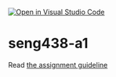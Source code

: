 [![Open in Visual Studio Code](https://classroom.github.com/assets/open-in-vscode-c66648af7eb3fe8bc4f294546bfd86ef473780cde1dea487d3c4ff354943c9ae.svg)](https://classroom.github.com/online_ide?assignment_repo_id=9803243&assignment_repo_type=AssignmentRepo)
# seng438-a1

Read [the assignment guideline](seng438-a1.md) 
